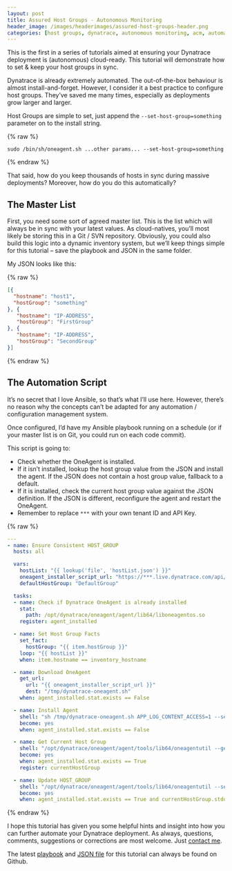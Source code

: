 ```yaml
---
layout: post
title: Assured Host Groups - Autonomous Monitoring
header_image: /images/headerimages/assured-host-groups-header.png
categories: [host groups, dynatrace, autonomous monitoring, acm, automation]
---
```


This is the first in a series of tutorials aimed at ensuring your Dynatrace deployment is (autonomous) cloud-ready. This tutorial will demonstrate how to set & keep your host groups in sync.

Dynatrace is already extremely automated. The out-of-the-box behaviour is almost install-and-forget. However, I consider it a best practice to configure host groups. They’ve saved me many times, especially as deployments grow larger and larger.

Host Groups are simple to set, just append the `--set-host-group=something` parameter on to the install string.

{% raw %}
```
sudo /bin/sh/oneagent.sh ...other params... --set-host-group=something
```
{% endraw %}

That said, how do you keep thousands of hosts in sync during massive deployments? Moreover, how do you do this automatically?

## The Master List

First, you need some sort of agreed master list. This is the list which will always be in sync with your latest values. As cloud-natives, you’ll most likely be storing this in a Git / SVN repository. Obviously, you could also build this logic into a dynamic inventory system, but we’ll keep things simple for this tutorial – save the playbook and JSON in the same folder.

My JSON looks like this:

{% raw %}
```json
[{
  "hostname": "host1",
  "hostGroup": "something"
}, {
   "hostname": "IP-ADDRESS",
   "hostGroup": "FirstGroup"
}, {
   "hostname": "IP-ADDRESS",
   "hostGroup": "SecondGroup"
}]
```
{% endraw %}

## The Automation Script

It’s no secret that I love Ansible, so that’s what I’ll use here. However, there’s no reason why the concepts can’t be adapted for any automation / configuration management system.

Once configured, I’d have my Ansible playbook running on a schedule (or if your master list is on Git, you could run on each code commit).

This script is going to:

- Check whether the OneAgent is installed.
- If it isn’t installed, lookup the host group value from the JSON and install the agent. If the JSON does not contain a host group value, fallback to a default.
- If it is installed, check the current host group value against the JSON definition. If the JSON is different, reconfigure the agent and restart the OneAgent.
- Remember to replace `***` with your own tenant ID and API Key.

{% raw %}
```yaml
---
- name: Ensure Consistent HOST_GROUP
  hosts: all

  vars:
    hostList: "{{ lookup('file', 'hostList.json') }}"
    oneagent_installer_script_url: "https://***.live.dynatrace.com/api/v1/deployment/installer/agent/unix/default/latest?Api-Token=***&arch=x86&flavor=default"
    defaultHostGroup: "DefaultGroup"

  tasks:
  - name: Check if Dynatrace OneAgent is already installed
    stat:
      path: /opt/dynatrace/oneagent/agent/lib64/liboneagentos.so
    register: agent_installed

  - name: Set Host Group Facts
    set_fact:
      hostGroup: "{{ item.hostGroup }}"
    loop: "{{ hostList }}"
    when: item.hostname == inventory_hostname

  - name: Download OneAgent
    get_url:
      url: "{{ oneagent_installer_script_url }}"
      dest: "/tmp/dynatrace-oneagent.sh"
    when: agent_installed.stat.exists == False

  - name: Install Agent
    shell: "sh /tmp/dynatrace-oneagent.sh APP_LOG_CONTENT_ACCESS=1 --set-host-group={{ hostvars[inventory_hostname].hostGroup | default(defaultHostGroup)  }}"
    become: yes
    when: agent_installed.stat.exists == False

  - name: Get Current Host Group
    shell: "/opt/dynatrace/oneagent/agent/tools/lib64/oneagentutil --get-host-group"
    become: yes
    when: agent_installed.stat.exists == True
    register: currentHostGroup

  - name: Update HOST_GROUP
    shell: "/opt/dynatrace/oneagent/agent/tools/lib64/oneagentutil --set-host-group {{ hostvars[inventory_hostname].hostGroup | default(defaultHostGroup) }} --restart-service"
    become: yes
    when: agent_installed.stat.exists == True and currentHostGroup.stdout != (hostvars[inventory_hostname].hostGroup | default(defaultHostGroup))
```
{% endraw %}

I hope this tutorial has given you some helpful hints and insight into how you can further automate your Dynatrace deployment. As always, questions, comments, suggestions or corrections are most welcome. Just [contact me](/contact).

The latest [playbook](https://github.com/agardnerIT/OddFiles/blob/master/consistentHostGroups.playbook.yml) and [JSON file](https://github.com/agardnerIT/OddFiles/blob/master/consistentHostGroup.json) for this tutorial can always be found on Github.